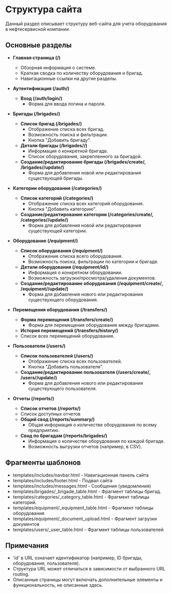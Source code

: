 # Структура сайта

Данный раздел описывает структуру веб-сайта для учета оборудования в нефтесервисной компании.

## Основные разделы

*   **Главная страница (/)**
    *   Обзорная информация о системе.
    *   Краткая сводка по количеству оборудования и бригад.
    *   Навигационные ссылки на другие разделы.

*   **Аутентификация (/auth/)**
    *   **Вход (/auth/login/)**
        *   Форма для ввода логина и пароля.

*   **Бригады (/brigades/)**
    *   **Список бригад (/brigades/)**
        *   Отображение списка всех бригад.
        *   Возможность поиска и фильтрации.
        *   Кнопка "Добавить бригаду".
    *   **Детали бригады (/brigades/<id>/)**
        *   Информация о конкретной бригаде.
        *   Список оборудования, закрепленного за бригадой.
    *   **Создание/редактирование бригады (/brigades/create/, /brigades/<id>/update/)**
        *   Форма для добавления новой или редактирования существующей бригады.

*   **Категории оборудования (/categories/)**
    *   **Список категорий (/categories/)**
        *   Отображение списка всех категорий оборудования.
        *   Кнопка "Добавить категорию".
    *   **Создание/редактирование категории (/categories/create/, /categories/<id>/update/)**
        *   Форма для добавления новой или редактирования существующей категории.

*   **Оборудование (/equipment/)**
    *   **Список оборудования (/equipment/)**
        *   Отображение списка всего оборудования.
        *   Возможность поиска, фильтрации по категории и бригаде.
    *   **Детали оборудования (/equipment/id/)**
        *   Информация о конкретном оборудовании.
        *   Возможность загрузки/просмотра/удаления документов.
    *   **Создание/редактирование оборудования (/equipment/create/, /equipment/<id>/update/)**
        *   Форма для добавления нового или редактирования существующего оборудования.

*   **Перемещения оборудования (/transfers/)**
    *  **Форма перемещения (/transfers/create/)**
        *   Форма для перемещения оборудования между бригадами.
    *   **История перемещений (/transfers/history/)**
       *   Список всех перемещений оборудования.

*   **Пользователи (/users/)**
    *   **Список пользователей (/users/)**
        *   Отображение списка всех пользователей.
        *   Кнопка "Добавить пользователя".
    *   **Создание/редактирование пользователя (/users/create/, /users/<id>/update/)**
        *   Форма для добавления нового или редактирования существующего пользователя.

*   **Отчеты (/reports/)**
    *   **Список отчетов (/reports/)**
       *  Список доступных отчетов
    *   **Общий свод (/reports/summary/)**
        *   Общая информация о количестве оборудования по всему предприятию.
    *   **Свод по бригадам (/reports/brigades/)**
        *   Информация о количестве оборудования по каждой бригаде.
        *   Возможность выгрузки отчетов (например, в CSV).

## Фрагменты шаблонов

*   templates/includes/navbar.html - Навигационная панель сайта
*   templates/includes/footer.html - Подвал сайта
*   templates/includes/messages.html - Сообщения (уведомления)
*   templates/brigades/_brigade_table.html - Фрагмент таблицы бригад.
*   templates/categories/_category_table.html - Фрагмент таблицы категорий.
*   templates/equipment/_equipment_table.html - Фрагмент таблицы оборудования
*   templates/equipment/_document_upload.html - Фрагмент загрузки документов
*  templates/users/_user_table.html - Фрагмент таблицы пользователей

## Примечания

*   'id' в URL означает идентификатор (например, ID бригады, оборудования, пользователя).
*   Структура URL может отличаться в зависимости от выбранного URL routing.
*   Описанные страницы могут включать дополнительные элементы и функциональность, не описанные здесь.
